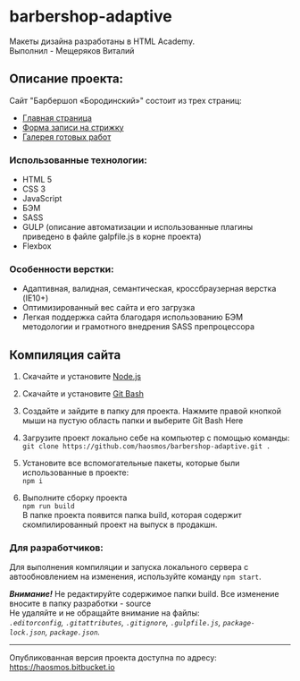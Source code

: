 # barbershop-adaptive #
Макеты дизайна разработаны в HTML Academy.<br/>
Выполнил - Мещеряков Виталий

## Описание проекта:
Сайт "Барбершоп «Бородинский»" состоит из трех страниц:
- [Главная страница](https://haosmos.bitbucket.io/ "Ссылка на главную страницу")
- [Форма записи на стрижку](https://haosmos.bitbucket.io/form.html "Ссылка на форму записи стрижки")
- [Галерея готовых работ](https://haosmos.bitbucket.io/photo.html "Ссылка на галерею готовых работ")

### Использованные технологии:
- HTML 5
- CSS 3
- JavaScript
- БЭМ
- SASS
- GULP (описание автоматизации и использованные плагины приведено в файле 
galpfile.js в корне проекта)
- Flexbox

### Особенности верстки:
- Адаптивная, валидная, семантическая, кроссбраузерная верстка (IE10+)
- Оптимизированный вес сайта и его загрузка
- Легкая поддержка сайта благодаря использованию БЭМ методологии и грамотного внедрения SASS препроцессора

## Компиляция сайта

1) Скачайте и установите [Node.js](https://nodejs.org/en/ "Ссылка на оф. сайт Node.js")
2) Скачайте и установите [Git Bash](https://git-scm.com/downloads "Ссылка на скачку Git Bash")
3) Создайте и зайдите в папку для проекта. Нажмите правой кнопкой мыши на пустую область папки и выберите Git Bash Here



4) Загрузите проект локально себе на компьютер с помощью команды:<br/>
`git clone https://github.com/haosmos/barbershop-adaptive.git .`
5) Установите все вспомогательные пакеты, которые были использованные в проекте:<br/>
`npm i`
6) Выполните сборку проекта <br/>
`npm run build`<br/>
В папке проекта появится папка build, которая содержит скомпилированный проект на выпуск в продакшн. 

### Для разработчиков:

Для выполнения компиляции и запуска локального сервера с автообновлением на изменения, используйте команду `npm start`.<br/>

___Внимание!___ Не редактируйте содержимое папки build. Все изменение вносите в папку разработки - source<br/>
Не удаляйте и не обращайте внимание на файлы:<br/>
_`.editorconfig`, `.gitattributes`, `.gitignore`, `.gulpfile.js`, `package-lock.json`, `package.json`._

---

Опубликованная версия проекта доступна по адресу: https://haosmos.bitbucket.io


